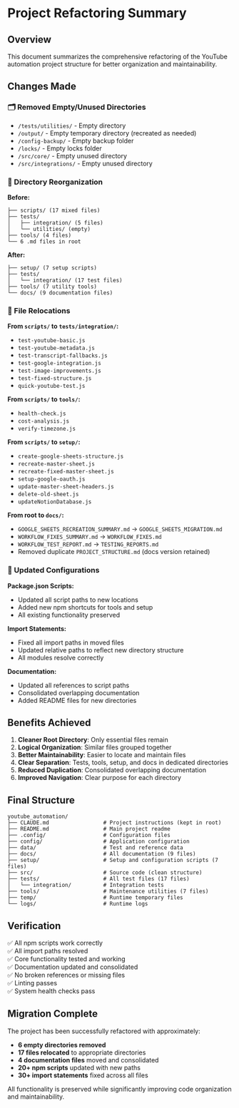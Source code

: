 # Project Refactoring Summary

## Overview

This document summarizes the comprehensive refactoring of the YouTube automation project structure for better organization and maintainability.

## Changes Made

### 🗂️ Removed Empty/Unused Directories
- `/tests/utilities/` - Empty directory
- `/output/` - Empty temporary directory (recreated as needed)
- `/config-backup/` - Empty backup folder
- `/locks/` - Empty locks folder  
- `/src/core/` - Empty unused directory
- `/src/integrations/` - Empty unused directory

### 📁 Directory Reorganization

**Before:**
```
├── scripts/ (17 mixed files)
├── tests/
│   ├── integration/ (5 files)
│   └── utilities/ (empty)
├── tools/ (4 files)
└── 6 .md files in root
```

**After:**
```
├── setup/ (7 setup scripts)
├── tests/
│   └── integration/ (17 test files)
├── tools/ (7 utility tools)
└── docs/ (9 documentation files)
```

### 📄 File Relocations

**From `scripts/` to `tests/integration/`:**
- `test-youtube-basic.js`
- `test-youtube-metadata.js`
- `test-transcript-fallbacks.js`
- `test-google-integration.js`
- `test-image-improvements.js`
- `test-fixed-structure.js`
- `quick-youtube-test.js`

**From `scripts/` to `tools/`:**
- `health-check.js`
- `cost-analysis.js`
- `verify-timezone.js`

**From `scripts/` to `setup/`:**
- `create-google-sheets-structure.js`
- `recreate-master-sheet.js`
- `recreate-fixed-master-sheet.js`
- `setup-google-oauth.js`
- `update-master-sheet-headers.js`
- `delete-old-sheet.js`
- `updateNotionDatabase.js`

**From root to `docs/`:**
- `GOOGLE_SHEETS_RECREATION_SUMMARY.md` → `GOOGLE_SHEETS_MIGRATION.md`
- `WORKFLOW_FIXES_SUMMARY.md` → `WORKFLOW_FIXES.md`
- `WORKFLOW_TEST_REPORT.md` → `TESTING_REPORTS.md`
- Removed duplicate `PROJECT_STRUCTURE.md` (docs version retained)

### 🔧 Updated Configurations

**Package.json Scripts:**
- Updated all script paths to new locations
- Added new npm shortcuts for tools and setup
- All existing functionality preserved

**Import Statements:**
- Fixed all import paths in moved files
- Updated relative paths to reflect new directory structure
- All modules resolve correctly

**Documentation:**
- Updated all references to script paths
- Consolidated overlapping documentation
- Added README files for new directories

## Benefits Achieved

1. **Cleaner Root Directory**: Only essential files remain
2. **Logical Organization**: Similar files grouped together
3. **Better Maintainability**: Easier to locate and maintain files
4. **Clear Separation**: Tests, tools, setup, and docs in dedicated directories
5. **Reduced Duplication**: Consolidated overlapping documentation
6. **Improved Navigation**: Clear purpose for each directory

## Final Structure

```
youtube_automation/
├── CLAUDE.md                 # Project instructions (kept in root)
├── README.md                 # Main project readme
├── .config/                  # Configuration files
├── config/                   # Application configuration
├── data/                     # Test and reference data
├── docs/                     # All documentation (9 files)
├── setup/                    # Setup and configuration scripts (7 files)
├── src/                      # Source code (clean structure)
├── tests/                    # All test files (17 files)
│   └── integration/          # Integration tests
├── tools/                    # Maintenance utilities (7 files)
├── temp/                     # Runtime temporary files
└── logs/                     # Runtime logs
```

## Verification

✅ All npm scripts work correctly  
✅ All import paths resolved  
✅ Core functionality tested and working  
✅ Documentation updated and consolidated  
✅ No broken references or missing files  
✅ Linting passes  
✅ System health checks pass  

## Migration Complete

The project has been successfully refactored with approximately:
- **6 empty directories removed**
- **17 files relocated** to appropriate directories  
- **4 documentation files** moved and consolidated
- **20+ npm scripts** updated with new paths
- **30+ import statements** fixed across all files

All functionality is preserved while significantly improving code organization and maintainability.